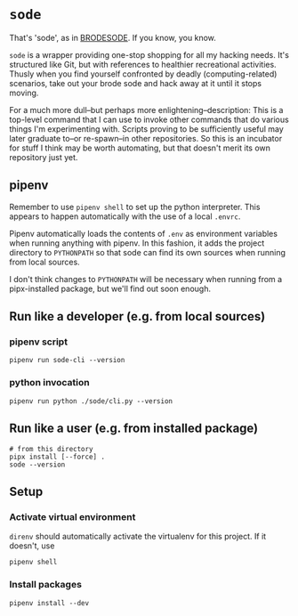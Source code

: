 # `sode`

That's 'sode', as in [BRODESODE](https://youtu.be/Cx8sl2uC46A?si=6hLK3-kPXTf-7owI).  If you know,
you know.

`sode` is a wrapper providing one-stop shopping for all my hacking needs.  It's structured like Git,
but with references to healthier recreational activities.  Thusly when you find yourself confronted
by deadly (computing-related) scenarios, take out your brode sode and hack away at it until it stops
moving.

For a much more dull–but perhaps more enlightening–description: This is a top-level command that I
can use to invoke other commands that do various things I'm experimenting with.  Scripts proving to
be sufficiently useful may later graduate to–or re-spawn–in other repositories.  So this is an
incubator for stuff I think may be worth automating, but that doesn't merit its own repository just
yet.

## pipenv

Remember to use `pipenv shell` to set up the python interpreter.  This appears to happen
automatically with the use of a local `.envrc`.

Pipenv automatically loads the contents of `.env` as environment variables when running anything
with pipenv.  In this fashion, it adds the project directory to `PYTHONPATH` so that sode can find
its own sources when running from local sources.

I don't think changes to `PYTHONPATH` will be necessary when running from a pipx-installed package,
but we'll find out soon enough.

## Run like a developer (e.g. from local sources)

### pipenv script

```shell
pipenv run sode-cli --version
```

### python invocation

```shell
pipenv run python ./sode/cli.py --version
```

## Run like a user (e.g. from installed package)

```shell
# from this directory
pipx install [--force] .
sode --version
```

## Setup

### Activate virtual environment

`direnv` should automatically activate the virtualenv for this project.  If it doesn't, use

```shell
pipenv shell
```

### Install packages

```shell
pipenv install --dev
```
